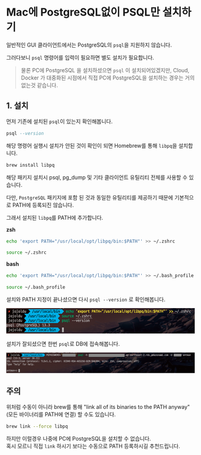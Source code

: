 # Mac에 PostgreSQL없이 PSQL만 설치하기

일반적인 GUI 클라이언트에서는 PostgreSQL의 `psql`을 지원하지 않습니다.  
  
그러다보니 `psql` 명령어를 입력이 필요하면 별도 설치가 필요합니다.  

> 물론 PC에 PostgreSQL 을 설치하셨으면 `psql` 이 설치되어있겠지만, Cloud, Docker 가 대중화된 시점에서 직접 PC에 PostgreSQL을 설치하는 경우는 거의 없는것 같습니다.

## 1. 설치

먼저 기존에 설치된 `psql`이 있는지 확인해봅니다.

```sql
psql --version
```

해당 명령어 실행시 설치가 안된 것이 확인이 되면 Homebrew를 통해 `libpq`을 설치합니다.

```bash
brew install libpq
```

해당 패키지 설치시 psql, pg_dump 및 기타 클라이언트 유틸리티 전체를 사용할 수 있습니다.  
  
다만, `PostgreSQL` 패키지에 포함 된 것과 동일한 유틸리티를 제공하기 때문에 기본적으로 PATH에 등록되진 않습니다.  
  
그래서 설치된 `libpq`를 PATH에 추가합니다.  
  
**zsh**

```bash
echo 'export PATH="/usr/local/opt/libpq/bin:$PATH"' >> ~/.zshrc
```

```bash
source ~/.zshrc
```

**bash**

```bash
echo 'export PATH="/usr/local/opt/libpq/bin:$PATH"' >> ~/.bash_profile
```

```bash
source ~/.bash_profile
```

설치와 PATH 지정이 끝나셨으면 다시 `psql --version` 로 확인해봅니다.

![install](images/install.png)

설치가 잘되셨으면 한번 `psql`로 DB에 접속해봅니다.

![connect](images/connect.png)


## 주의

위처럼 수동이 아니라 brew를 통해 "link all of its binaries to the PATH anyway" (모든 바이너리를 PATH에 연결) 할 수도 있습니다.

```bash
brew link --force libpq
```

하지만 이럴경우 나중에 PC에 PostgreSQL을 설치할 수 없습니다.  
혹시 모르니 직접 `link` 하시기 보다는 수동으로 PATH 등록하시길 추천드립니다.
